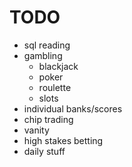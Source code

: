 # TODO

- sql reading
- gambling
  - blackjack
  - poker
  - roulette
  - slots
- individual banks/scores
- chip trading
- vanity
- high stakes betting
- daily stuff
